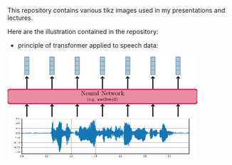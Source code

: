 This repository contains various tikz images used in my presentations and lectures.

Here are the illustration contained in the repository:

- principle of transformer applied to speech data:

![](output/transformer_overview_speech.png)
